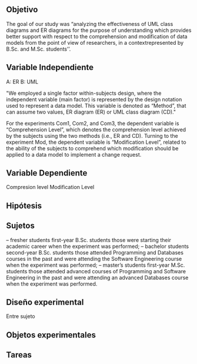 ## Objetivo
The goal of our study was “analyzing the effectiveness of UML class diagrams and ER diagrams for the purpose of understanding which provides better support with respect to the comprehension and modification of data models from the point of view of researchers, in a contextrepresented by B.Sc. and M.Sc. students’’.

## Variable Independiente

A: ER
B: UML

"We employed a single factor within-subjects design, where the independent variable (main factor) is represented by the design notation used to represent a data model. This variable is denoted as “Method”, that can assume two values, ER diagram (ER) or UML class diagram (CD)."

For the experiments Com1, Com2, and Com3, the dependent variable is “Comprehension Level”, which denotes the comprehension level achieved by the subjects using the two methods (i.e., ER and CD). Turning to the experiment Mod, the dependent variable is “Modification Level”, related to the ability of the subjects to comprehend which modification should be applied to a data model to implement a change request.

## Variable Dependiente
Compresion level
Modification Level

## Hipótesis

## Sujetos
– fresher students first-year B.Sc. students those were starting their academic career when the experiment was performed; 
– bachelor students second-year B.Sc. students those attended Programming and Databases courses in the past and were attending the Software Engineering course when the experiment was performed; 
– master’s students first-year M.Sc. students those attended advanced courses of Programming and Software Engineering in the past and were attending an advanced Databases course when the experiment was performed.

## Diseño experimental
Entre sujeto

## Objetos experimentales


## Tareas